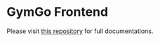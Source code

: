 # GymGo Frontend
Please visit [this repository](https://github.com/sda-the-continuers/Documentations) for full documentations.